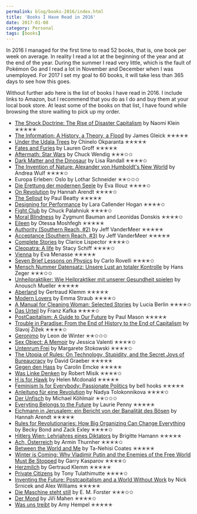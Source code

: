 ```yaml
---
permalink: blog/books-2016/index.html
title: 'Books I Have Read in 2016'
date: 2017-01-08
category: Personal
tags: [books]
---
```


In 2016 I managed for the first time to read 52 books, that is, one book per week on average. In reality I read a lot at the beginning of the year and at the end of the year. During the summer I read very little, which is the fault of Pokémon Go and I read a lot in November and December when I was unemployed. For 2017 I set my goal to 60 books, it will take less than 365 days to see how this goes.

Without further ado here is the list of books I have read in 2016. I include links to Amazon, but I recommend that you do as I do and buy them at your local book store. At least some of the books on that list, I have found while browsing the store waiting to pick up my order.

- [The Shock Doctrine: The Rise of Disaster Capitalism](http://amzn.to/2issel7) by Naomi Klein ✭✭✭✭✭
- [The Information: A History, a Theory, a Flood](http://amzn.to/2iSlcsH) by James Gleick ✭✭✭✭✭
- [Under the Udala Trees](http://amzn.to/2i3Tp9R) by Chinelo Okparanta ✭✭✭✭✭
- [Fates and Furies](http://amzn.to/2i63w93) by Lauren Groff ✭✭✭✭✭
- [Aftermath: Star Wars](http://amzn.to/2i7VLTv) by Chuck Wendig ✭✭✭✩✩
- [Dark Matter and the Dinosaur](http://amzn.to/2isrXyJ) by Lisa Randall ✭✭✭✭✩
- [The Invention of Nature: Alexander von Humboldt's New World](http://amzn.to/2jrKA9Z) by Andrea Wulf ✭✭✭✭✩
- Europa Erleben: Oslo by Lothar Schneider ✭✭✩✩✩
- [Die Erettung der modernen Seele](http://amzn.to/2jijRZq) by Eva Illouz ✭✭✭✭✩
- [On Revolution](http://amzn.to/2jrJtam) by Hannah Arendt ✭✭✭✭✩
- [The Sellout](http://amzn.to/2i3HMzB) by Paul Beatty ✭✭✭✭✭
- [Designing for Performance](http://amzn.to/2i5PDb4) by Lara Callender Hogan ✭✭✭✭✩
- [Fight Club](http://amzn.to/2i7ZgJz) by Chuck Palahniuk ✭✭✭✭✩
- [Moral Blindness](http://amzn.to/2i3LBos) by Zygmunt Bauman and Leonidas Donskis ✭✭✭✭✩
- [Eileen](http://amzn.to/2isvhcU) by Otessa Moshfegh ✭✭✭✭✭
- [Authority (Southern Reach, #2)](http://amzn.to/2i7QRpB) by Jeff VanderMeer ✭✭✭✭✭
- [Acceptance (Southern Reach, #3)](http://amzn.to/2iSqViz) by Jeff VanderMeer ✭✭✭✭✭
- [Complete Stories](http://amzn.to/2i3LWY1) by Clarice Lispector ✭✭✭✭✩
- [Cleopatra: A life](http://amzn.to/2iSuXan) by Stacy Schiff ✭✭✭✭✩
- [Vienna](http://amzn.to/2isqN6l) by Eva Menasse ✭✭✭✭✭
- [Seven Brief Lessons on Physics](http://amzn.to/2jipJln) by Carlo Rovelli ✭✭✭✭✩
- [Mensch Nummer Datensatz: Unsere Lust an totaler Kontrolle](http://amzn.to/2i619mP) by Hans Zeger ✭✭✭✩✩
- [Unheilpraktiker: Wie Heilpraktiker mit unserer Gesundheit spielen](http://amzn.to/2i3KEMJ) by Anousch Mueller ✭✭✭✭✭
- [Aberland](http://amzn.to/2jirizH) by Gertraud Klemm ✭✭✭✭✭
- [Modern Lovers](http://amzn.to/2i5Ufhn) by Emma Straub ✭✭✭✭✩
- [A Manual for Cleaning Woman: Selected Stories](http://amzn.to/2jil3f7) by Lucia Berlin ✭✭✭✭✩
- [Das Urteil](http://amzn.to/2i3JIrX) by Franz Kafka ✭✭✭✭✩
- [PostCapitalism: A Guide to Our Future](http://amzn.to/2i3JDo9) by Paul Mason ✭✭✭✭✭
- [Trouble in Paradise: From the End of History to the End of Capitalism](http://amzn.to/2jinbDW) by Slavoj Žižek ✭✭✭✭✩
- [Geronimo](http://amzn.to/2i7TuYi) by Leon de Winter ✭✭✩✩✩
- [Sex Object: A Memoir](http://amzn.to/2jiluWX) by Jessica Valenti ✭✭✭✭✩
- [Untenrum Frei](http://amzn.to/2i5VahN) by Margarete Stokowski ✭✭✭✭✩
- [The Utopia of Rules: On Technology, Stupidity, and the Secret Joys of Bureaucracy](http://amzn.to/2iSeUtm) by David Graeber ✭✭✭✭✭
- [Gegen den Hass](http://amzn.to/2i65zdd) by Carolin Emcke ✭✭✭✭✭
- [Was Linke Denken](http://amzn.to/2jieMAr) by Robert Misik ✭✭✭✭✩
- [H is for Hawk](http://amzn.to/2jrDimK) by Helen Mcdonald ✭✭✭✭✭
- [Feminism Is for Everybody: Passionate Politics](http://amzn.to/2i7Gwdg) by bell hooks ✭✭✭✭✭
- [Anleitung für eine Revolution](http://amzn.to/2iSjzLD) by Nadya Tolokonnikova ✭✭✭✭✩
- [Der Unfisch](http://amzn.to/2iS8TNb) by Michael Köhlmair ✭✭✩✩✩
- [Everyting Belongs to the Future](http://amzn.to/2iScSt6) by Laurie Penny ✭✭✭✭✭
- [Eichmann in Jerusalem: ein Bericht von der Banalität des Bösen](http://amzn.to/2jikPEX) by Hannah Arendt ✭✭✭✭✭
- [Rules for Revolutionaries: How Big Organizing Can Change Everything](http://amzn.to/2i3JmRT) by Becky Bond and Zack Exley ✭✭✭✭✩
- [Hitlers Wien: Lehrjahres eines Diktators](http://amzn.to/2i3L5GZ) by Brigitte Hamann ✭✭✭✭✭
- [Ach, Österreich](http://amzn.to/2isnWu9) by Armin Thurnher ✭✭✭✭✩
- [Between the World and Me](http://amzn.to/2iSclY8) by Ta-Nehisi Coates ✭✭✭✭✭
- [Winter is Coming: Why Vladimir Putin and the Enemies of the Free World Must Be Stopped](http://amzn.to/2ispyUx) by Garry Kasparov ✭✭✭✭✩
- [Herzmilch](http://amzn.to/2i664Em) by Gertraud Klemm ✭✭✭✭✭
- [Private Citizens](http://amzn.to/2jigOAv) by Tony Tulathimutte ✭✭✭✭✩
- [Inventing the Future: Postcapitalism and a World Without Work](http://amzn.to/2jincaM) by Nick Srnicek and Alex Williams ✭✭✭✭✭
- [Die Maschine steht still](http://amzn.to/2i7KCC0) by E. M. Forster ✭✭✭✩✩
- [Der Mond](http://amzn.to/2i5SkJH) by Jiří Mahen ✭✭✭✭✩
- [Was uns treibt](http://amzn.to/2isn4Fv) by Amy Hempel ✭✭✭✭✭
